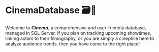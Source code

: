 # CinemaDatabase 🗃🎥

Welcome to ***Cinema***, a comprehensive and user-friendly database, managed in SQL Server. If you plan on tracking upcoming showtimes, linking actors to their filmography, or you are simply a cinephile here to analyze audience trends, then you have come to the right place!


